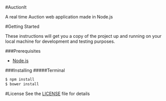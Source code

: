 #AuctionIt

A real time Auction web application made in Node.js

#Getting Started

These instructions will get you a copy of the project up and running on your local machine for development and testing purposes.

###Prerequisites
* [Node.js](http://nodejs.org)

###Installing
#####Terminal
```bash
$ npm install
$ bower install
```

#License
See the [LICENSE](LICENSE) file for details
